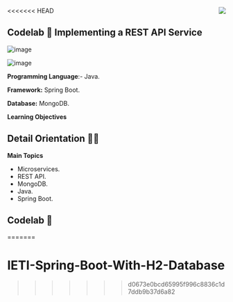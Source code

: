 <<<<<<< HEAD
<img align="right" src="https://github.com/ada-school/module-template/blob/main/ada.png">

## Codelab 🧪 Implementing a REST API Service

![image](https://user-images.githubusercontent.com/46855679/221076705-229ac920-e917-4004-a4f3-0c7e16a62393.png)

![image](https://user-images.githubusercontent.com/46855679/221449901-52ad002b-20a6-45c3-a1b2-16370cb413d3.png)

**Programming Language**:- Java.

**Framework:** Spring Boot.

**Database:** MongoDB.

**Learning Objectives**


## Detail Orientation 🤹🏽


**Main Topics**

* Microservices.
* REST API.
* MongoDB.
* Java.
* Spring Boot.

## Codelab 🧪




=======
# IETI-Spring-Boot-With-H2-Database
>>>>>>> d0673e0bcd65995f996c8836c1d7ddb9b37d6a82
